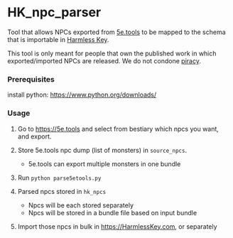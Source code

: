 # HK_npc_parser
Tool that allows NPCs exported from [5e.tools](https://5e.tools) to be mapped to the schema that is importable in [Harmless Key](https://harmlesskey.com).

This tool is only meant for people that own the published work in which exported/imported NPCs are released. We do not condone [piracy](https://harmlesskey.com/compendium/monsters/bandit).

### Prerequisites
install python: https://www.python.org/downloads/
### Usage
1. Go to https://5e.tools and select from bestiary which npcs you want, and export.

2. Store 5e.tools npc dump (list of monsters) in `source_npcs`.
	- 5e.tools can export multiple monsters in one bundle
3. Run `python parse5etools.py`   
4. Parsed npcs stored in `hk_npcs`
	- Npcs will be each stored separately
	- Npcs will be stored in a bundle file based on input bundle
5. Import those npcs in bulk in https://HarmlessKey.com, or separately